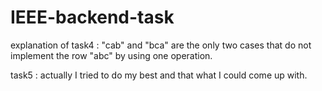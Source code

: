 # IEEE-backend-task

explanation of task4 :
"cab" and "bca" are the only two cases that do not implement the row "abc" by using one operation.

task5 :
actually I tried to do my best and that what I could come up with.
